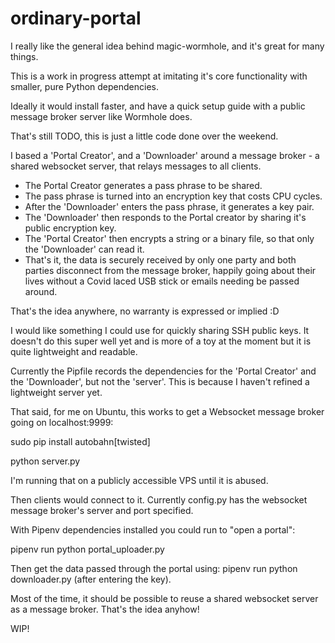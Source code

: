 # ordinary-portal

I really like the general idea behind magic-wormhole, and it's great for many things.

This is a work in progress attempt at imitating it's core functionality with smaller, pure Python dependencies.

Ideally it would install faster, and have a quick setup guide with a public message broker server like Wormhole does.

That's still TODO, this is just a little code done over the weekend.

I based a 'Portal Creator', and a 'Downloader' around a message broker - a shared websocket server, that relays messages to all clients.


- The Portal Creator generates a pass phrase to be shared.
- The pass phrase is turned into an encryption key that costs CPU cycles.
- After the 'Downloader' enters the pass phrase, it generates a key pair.
- The 'Downloader' then responds to the Portal creator by sharing it's public encryption key.
- The 'Portal Creator' then encrypts a string or a binary file, so that only the 'Downloader' can read it.
- That's it, the data is securely received by only one party and both parties disconnect from the message broker, happily going about their lives without a Covid laced USB stick or emails needing be passed around.


That's the idea anywhere, no warranty is expressed or implied :D

I would like something I could use for quickly sharing SSH public keys.
It doesn't do this super well yet and is more of a toy at the moment but it is quite lightweight and readable.

Currently the Pipfile records the dependencies for the 'Portal Creator' and the 'Downloader', but not the 'server'.
This is because I haven't refined a lightweight server yet.

That said, for me on Ubuntu, this works to get a Websocket message broker going on localhost:9999:

sudo pip install autobahn[twisted]

python server.py

I'm running that on a publicly accessible VPS until it is abused.

Then clients would connect to it. Currently config.py has the websocket message broker's server and port specified.

With Pipenv dependencies installed you could run to "open a portal":

pipenv run python portal_uploader.py


Then get the data passed through the portal using:
pipenv run python downloader.py
(after entering the key).

Most of the time, it should be possible to reuse a shared websocket server as a message broker.
That's the idea anyhow!

WIP!